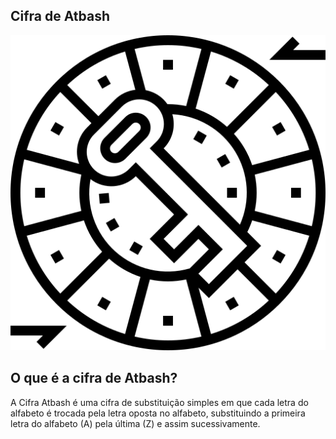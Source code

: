 ## Cifra de Atbash 
![](cifra-de-cesar.png)

## O que é a cifra de Atbash?
A Cifra Atbash é uma cifra de substituição simples em que cada letra do alfabeto é trocada pela letra oposta no alfabeto, substituindo a primeira letra do alfabeto (A) pela última (Z) e assim sucessivamente.
